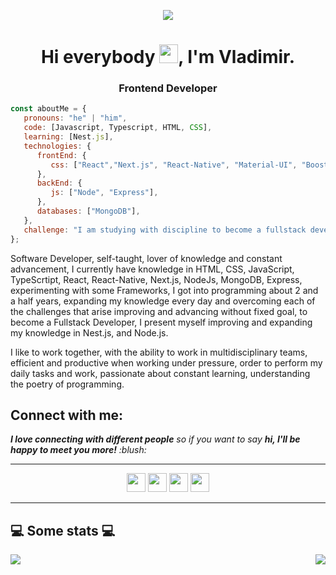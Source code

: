<p align="center"><img src="https://i.imgur.com/A6bWGFl.gif"/></p>
<h1 align="center">Hi everybody <img src="https://github.com/sudnyeshtalekar/sudnyeshtalekar/blob/master/Assets/Hi.gif" width="30px">, I'm Vladimir.</h1>
<h3 align="center"> Frontend Developer </h3>

```javascript
const aboutMe = {
   pronouns: "he" | "him",
   code: [Javascript, Typescript, HTML, CSS],
   learning: [Nest.js],
   technologies: {
      frontEnd: {
         css: ["React","Next.js", "React-Native", "Material-UI", "Boostrap"]
      },
      backEnd: {
         js: ["Node", "Express"],
      },
      databases: ["MongoDB"],
   },
   challenge: "I am studying with discipline to become a fullstack developer.",
};
```
Software Developer, self-taught, lover of knowledge and constant advancement, I currently have knowledge in HTML, CSS, JavaScript, TypeScrtipt, React, React-Native, Next.js, NodeJs, MongoDB, Express, experimenting with some Frameworks, I got into programming about 2 and a half years, expanding my knowledge every day and overcoming each of the challenges that arise improving and advancing without fixed goal, to become a Fullstack Developer, I present myself improving and expanding my knowledge in Nest.js, and Node.js.

I like to work together, with the ability to work in multidisciplinary teams, efficient and productive when working under pressure, order to perform my daily tasks and work, passionate about constant learning, understanding the poetry of programming.


<h2>Connect with me:</h2>
<em><b>I love connecting with different people</b> so if you want to say <b>hi, I'll be happy to meet you more!</b> :blush:</em>
<hr>

<p align="center">   
    <a href="https://www.linkedin.com/in/vladimir-castaneda/" alt="Linkedin"><img src="https://github.com/nitish-awasthi/nitish-awasthi/blob/master/174857.png" height="30" width="30"></a>
    <a href="#" alt="Instagram"><img src="https://github.com/nitish-awasthi/nitish-awasthi/blob/master/instagram-logo-png-transparent-background-hd-3.png" height="30" width="30"></a>
  <a href="#" alt="Twitter"><img src="https://github.com/nitish-awasthi/nitish-awasthi/blob/master/twitter.png" height="30" width="30"></a>    
    <a href="mailto:vladistar200302@gmail.com" alt="Contact me"><img src="https://github.com/nitish-awasthi/nitish-awasthi/blob/master/gmail-512.webp" height="30" width="30"></a>
  </p>
  <hr>

<h2>💻 Some stats 💻</h2> 

<p align="right">
<img align="left" src="https://github-readme-stats.vercel.app/api?username=Vdymir&theme=tokyonight&show_icons=true" />

<img  float="right" src="https://github-readme-stats.vercel.app/api/top-langs/?username=Vdymir&theme=tokyonight&show_icons=true" />

</p>
